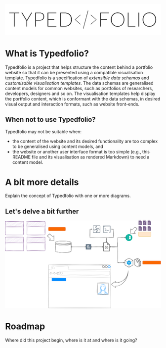 ![logo](https://raw.githubusercontent.com/typedfolio/.github/main/profile/assets/logo.svg)

# What is Typedfolio?

Typedfolio is a project that helps structure the content behind a portfolio website so that it can be presented using a compatible visualisation template. Typedfolio is a specification of _extensible data schemas_ and _customisable visualisation templates_. The data schemas are generalised content models for common websites, such as portfolios of researchers, developers, designers and so on. The visualisation templates help display the portfolio content, which is conformant with the data schemas, in desired visual output and interaction formats, such as website front-ends.

## When not to use Typedfolio?

Typedfolio may not be suitable when:

 - the content of the website and its desired functionality are too complex to be generalised using content models, and
 - the website or another user interface format is too simple (e.g., this README file and its visualisation as rendered Markdown) to need a content model.

# A bit more details

Explain the concept of Typedfolio with one or more diagrams.

## Let's delve a bit further

![Concept overview](https://raw.githubusercontent.com/typedfolio/.github/main/profile/assets/concept-overview.svg)

# Roadmap

Where did this project begin, where is it at and where is it going?
